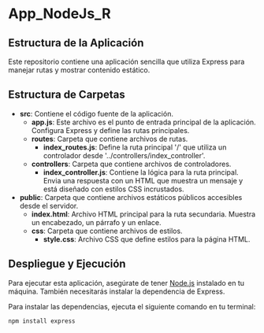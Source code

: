 # App_NodeJs_R
## Estructura de la Aplicación

Este repositorio contiene una aplicación sencilla que utiliza Express para manejar rutas y mostrar contenido estático.

## Estructura de Carpetas

- **src**: Contiene el código fuente de la aplicación.
    - **app.js**: Este archivo es el punto de entrada principal de la aplicación. Configura Express y define las rutas principales.
    - **routes**: Carpeta que contiene archivos de rutas.
        - **index_routes.js**: Define la ruta principal '/' que utiliza un controlador desde '../controllers/index_controller'.
    - **controllers**: Carpeta que contiene archivos de controladores.
        - **index_controller.js**: Contiene la lógica para la ruta principal. Envia una respuesta con un HTML que muestra un mensaje y está diseñado con estilos CSS incrustados.
- **public**: Carpeta que contiene archivos estáticos públicos accesibles desde el servidor.
    - **index.html**: Archivo HTML principal para la ruta secundaria. Muestra un encabezado, un párrafo y un enlace.
    - **css**: Carpeta que contiene archivos de estilos.
        - **style.css**: Archivo CSS que define estilos para la página HTML.

## Despliegue y Ejecución

Para ejecutar esta aplicación, asegúrate de tener [Node.js](https://nodejs.org/) instalado en tu máquina. También necesitarás instalar la dependencia de Express.

Para instalar las dependencias, ejecuta el siguiente comando en tu terminal:

```bash
npm install express
